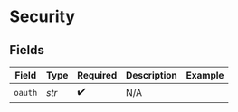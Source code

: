 # Security


## Fields

| Field              | Type               | Required           | Description        | Example            |
| ------------------ | ------------------ | ------------------ | ------------------ | ------------------ |
| `oauth`            | *str*              | :heavy_check_mark: | N/A                |                    |